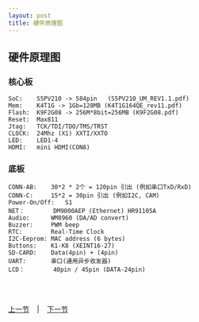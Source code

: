 ```yaml
---
layout: post
title: 硬件原理图
---
```


##  硬件原理图

### 核心板
	SoC: 	S5PV210 -> 584pin	(S5PV210_UM_REV1.1.pdf)
	Mem:	K4T1G -> 1Gb=128MB (K4T1G164QE_rev11.pdf)
	Flash: 	K9F2G08 -> 256M*8bit=256MB (K9F2G08.pdf)
	Reset:	Max811
	Jtag:	TCK/TDI/TDO/TMS/TRST
	CLOCK:	24Mhz (X1) XXTI/XXTO
	LED:	LED1-4
	HDMI:	mini HDMI(CON8)

### 底板
	CONN-AB:	30*2 * 2个 = 120pin 引出 (例如串口TxD/RxD)
	CONN-C:		15*2 = 30pin 引出 (例如I2C, CAM)
	Power-On/Off: 	S1
	NET：		DM9000AEP (Ethernet) HR91105A
	Audio:		WM8960 (DA/AD convert)
	Buzzer:		PWM beep
	RTC:		Real-Time Clock
	I2C-Eeprom:	MAC address (6 bytes)
	Buttons:	K1-K8 (XEINT16-27)
	SD-CARD:	Data(4pin) + (4pin)
	UART:		串口(通用异步收发器)
	LCD：		40pin / 45pin (DATA-24pin)
	
		

<br> <br> 
<div> <a href="chp0-1.html">上一节</a> &nbsp;&nbsp; | &nbsp;&nbsp; <a href="chp1-2.html">下一节</a> </div> <br> <br>